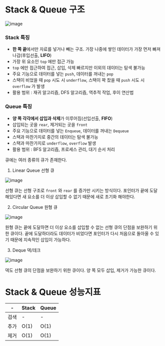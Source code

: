 # Stack & Queue 구조

![image](https://user-images.githubusercontent.com/66655578/167875436-824ac8b8-be9e-4d94-8138-9c262eac01a6.png)

### Stack 특징

- **한 쪽 끝**에서만 자료를 넣거나 빼는 구조. 가장 나중에 쌓인 데이터가 가장 먼저 빠져 나감(후입선출, **LIFO**)
- 가장 위 요소인 `top` 에만 접근 가능
- `top` 에만 접근하여 접근, 삽입, 삭제 빠르지만 이외의 데이터는 탐색 불가능
- 주요 기능으로 데이터를 넣는 `push`, 데이터를 꺼내는 `pop`
- 스택이 비었을 때 `pop` 시도 시 `underflow`, 스택이 꽉 찼을 때 `push` 시도 시 `overflow` 가 발생
- 활용 범위 : 재귀 알고리즘, DFS 알고리즘, 역추적 작업, 후이 연산법

### Queue 특징

- **양 쪽 각각에서 삽입과 삭제**가 이루어짐(선입선출, **FIFO**)
- 삽입되는 곳을 `rear`, 제거되는 곳을 `front`
- 주요 기능으로 데이터를 넣는 `Enqueue`, 데이터를 꺼내는 `Dequeue`
- 스택과 마찬가지로 중간의 데이터는 탐색 불가능
- 스택과 마찬가지로 `underflow`, `overflow` 발생
- 활용 범위 : BFS 알고리즘, 프로세스 관리, 대기 순서 처리

큐에는 여러 종류의 큐가 존재한다.

1. Linear Queue 선형 큐

![image](https://user-images.githubusercontent.com/66655578/168409234-a9bbdd7d-fa38-44c3-bc2b-ef3eed66a819.png)

선형 큐는 선형 구조로 `front` 와 `rear` 를 증가만 시키는 방식이다.
포인터가 끝에 도달해있다면 새 요소를 더 이상 삽입할 수 없기 때문에 새로 초기화 해야한다.

2. Circular Queue 원형 큐

![image](https://user-images.githubusercontent.com/66655578/167891442-dda020c6-9b3e-4adc-8533-ab9010ba7ea6.png)

원형 큐는 끝에 도달하면 더 이상 요소를 삽입할 수 없는 선형 큐의 단점을 보완하기 위한 큐이다.
끝에 도달하더라도 데이터가 비었다면 포인터가 다시 처음으로 돌아올 수 있기 때문에 지속적인 삽입이 가능하다.

3. Deque 덱/데크

![image](https://user-images.githubusercontent.com/66655578/167892316-7aa7e0a3-d385-46a0-b113-b3cbc912d670.png)

덱도 선형 큐의 단점을 보완하기 위한 큐이다.
양 쪽 모두 삽입, 제거가 가능한 큐이다.

# Stack & Queue 성능지표

-|Stack|Queue|
---|---|---|
검색|-|-|
추가|O(1)|O(1)|
제거|O(1)|O(1)|
